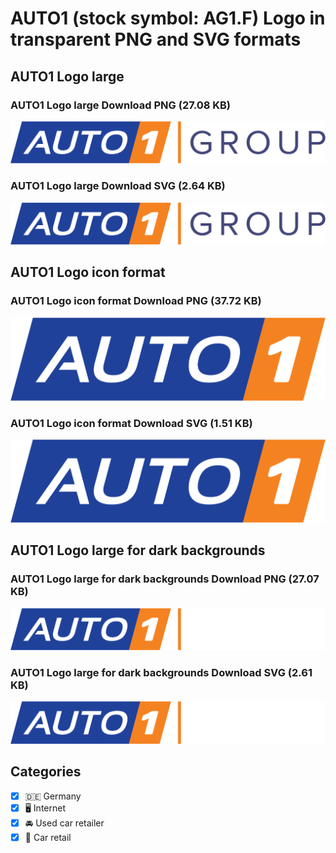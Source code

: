 # AUTO1 (stock symbol: AG1.F) Logo in transparent PNG and SVG formats

## AUTO1 Logo large

### AUTO1 Logo large Download PNG (27.08 KB)

![AUTO1 Logo large Download PNG (27.08 KB)](/img/orig/AG1.F_BIG-baebc1b8.png)

### AUTO1 Logo large Download SVG (2.64 KB)

![AUTO1 Logo large Download SVG (2.64 KB)](/img/orig/AG1.F_BIG-b7449e84.svg)

## AUTO1 Logo icon format

### AUTO1 Logo icon format Download PNG (37.72 KB)

![AUTO1 Logo icon format Download PNG (37.72 KB)](/img/orig/AG1.F-a22b978a.png)

### AUTO1 Logo icon format Download SVG (1.51 KB)

![AUTO1 Logo icon format Download SVG (1.51 KB)](/img/orig/AG1.F-bba7bdc9.svg)

## AUTO1 Logo large for dark backgrounds

### AUTO1 Logo large for dark backgrounds Download PNG (27.07 KB)

![AUTO1 Logo large for dark backgrounds Download PNG (27.07 KB)](/img/orig/AG1.F_BIG.D-b0c7a3f2.png)

### AUTO1 Logo large for dark backgrounds Download SVG (2.61 KB)

![AUTO1 Logo large for dark backgrounds Download SVG (2.61 KB)](/img/orig/AG1.F_BIG.D-78288e7d.svg)



## Categories
- [x] 🇩🇪 Germany
- [x] 🖥️ Internet
- [x] 🚘 Used car retailer
- [x] 🚗 Car retail
